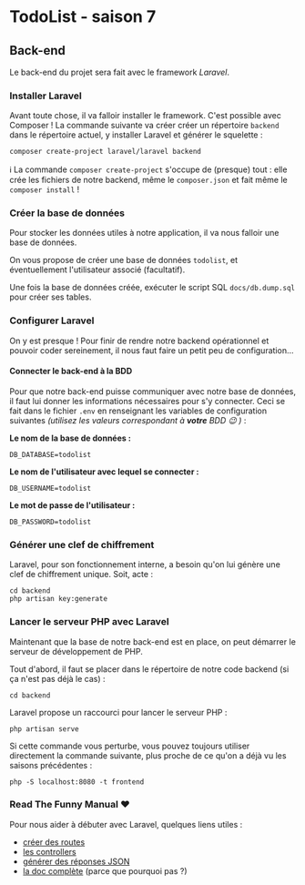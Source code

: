# TodoList - saison 7

## Back-end

Le back-end du projet sera fait avec le framework _Laravel_.

### Installer Laravel

Avant toute chose, il va falloir installer le framework. C'est possible avec Composer ! La commande suivante va créer créer un répertoire `backend` dans le répertoire actuel, y installer Laravel et générer le squelette :

```bash
composer create-project laravel/laravel backend
```

:information_source: La commande `composer create-project` s'occupe de (presque) tout : elle crée les fichiers de notre backend, même le `composer.json` et fait même le `composer install` !

### Créer la base de données

Pour stocker les données utiles à notre application, il va nous falloir une base de données.

On vous propose de créer une base de données `todolist`, et éventuellement l'utilisateur associé (facultatif).

Une fois la base de données créée, exécuter le script SQL `docs/db.dump.sql` pour créer ses tables.

### Configurer Laravel

On y est presque ! Pour finir de rendre notre backend opérationnel et pouvoir coder sereinement, il nous faut faire un petit peu de configuration&hellip;

#### Connecter le back-end à la BDD

Pour que notre back-end puisse communiquer avec notre base de données, il faut lui donner les informations nécessaires pour s'y connecter. Ceci se fait dans le fichier `.env` en renseignant les variables de configuration suivantes *(utilisez les valeurs correspondant à **votre** BDD :wink: )* :

**Le nom de la base de données :**
```
DB_DATABASE=todolist
```

**Le nom de l'utilisateur avec lequel se connecter :**
```
DB_USERNAME=todolist
```

**Le mot de passe de l'utilisateur :**
```
DB_PASSWORD=todolist
```

### Générer une clef de chiffrement 

Laravel, pour son fonctionnement interne, a besoin qu'on lui génère une clef de chiffrement unique. Soit, acte : 

```
cd backend
php artisan key:generate
```

### Lancer le serveur PHP avec Laravel

Maintenant que la base de notre back-end est en place, on peut démarrer le serveur de développement de PHP.

Tout d'abord, il faut se placer dans le répertoire de notre code backend (si ça n'est pas déjà le cas) :
```
cd backend
```

Laravel propose un raccourci pour lancer le serveur PHP :
```
php artisan serve
```

Si cette commande vous perturbe, vous pouvez toujours utiliser directement la commande suivante, plus proche de ce qu'on a déjà vu les saisons précédentes :
```
php -S localhost:8080 -t frontend
```

### Read The Funny Manual :heart:

Pour nous aider à débuter avec Laravel, quelques liens utiles :

- [créer des routes](https://laravel.com/docs/8.x/routing)
- [les controllers](https://laravel.com/docs/8.x/controllers)
- [générer des réponses JSON](https://laravel.com/docs/8.x/responses#json-responses)
- [la doc complète](https://laravel.com/docs/8.x) (parce que pourquoi pas ?)